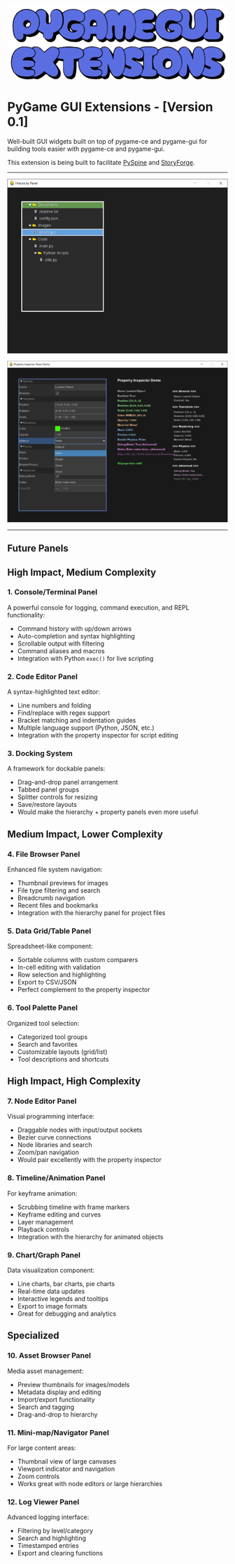 

![PyGame GUI Extensions](https://github.com/SaxonRah/pygame-gui-extensions/blob/main/images/pygame_gui_extensions.png "PyGame GUI Extensions")

# PyGame GUI Extensions - [Version 0.1]

Well-built GUI widgets built on top of pygame-ce and pygame-gui for building tools easier with pygame-ce and pygame-gui.

This extension is being built to facilitate [PySpine](https://github.com/SaxonRah/PySpine) and [StoryForge](https://github.com/SaxonRah/StoryForge). 

---

![Hierarchy Panel](https://github.com/SaxonRah/pygame-gui-extensions/blob/main/images/HierarchyPanel.png "Hierarchy Panel")

![Property Panel](https://github.com/SaxonRah/pygame-gui-extensions/blob/main/images/PropertyPanel.png "Property Panel")

---

## Future Panels

## **High Impact, Medium Complexity**

### 1. **Console/Terminal Panel**
A powerful console for logging, command execution, and REPL functionality:
- Command history with up/down arrows
- Auto-completion and syntax highlighting
- Scrollable output with filtering
- Command aliases and macros
- Integration with Python `exec()` for live scripting

### 2. **Code Editor Panel** 
A syntax-highlighted text editor:
- Line numbers and folding
- Find/replace with regex support
- Bracket matching and indentation guides
- Multiple language support (Python, JSON, etc.)
- Integration with the property inspector for script editing

### 3. **Docking System**
A framework for dockable panels:
- Drag-and-drop panel arrangement
- Tabbed panel groups
- Splitter controls for resizing
- Save/restore layouts
- Would make the hierarchy + property panels even more useful

## **Medium Impact, Lower Complexity**

### 4. **File Browser Panel**
Enhanced file system navigation:
- Thumbnail previews for images
- File type filtering and search
- Breadcrumb navigation
- Recent files and bookmarks
- Integration with the hierarchy panel for project files

### 5. **Data Grid/Table Panel**
Spreadsheet-like component:
- Sortable columns with custom comparers
- In-cell editing with validation
- Row selection and highlighting
- Export to CSV/JSON
- Perfect complement to the property inspector

### 6. **Tool Palette Panel**
Organized tool selection:
- Categorized tool groups
- Search and favorites
- Customizable layouts (grid/list)
- Tool descriptions and shortcuts

## **High Impact, High Complexity**

### 7. **Node Editor Panel**
Visual programming interface:
- Draggable nodes with input/output sockets
- Bezier curve connections
- Node libraries and search
- Zoom/pan navigation
- Would pair excellently with the property inspector

### 8. **Timeline/Animation Panel**
For keyframe animation:
- Scrubbing timeline with frame markers
- Keyframe editing and curves
- Layer management
- Playback controls
- Integration with the hierarchy for animated objects

### 9. **Chart/Graph Panel**
Data visualization component:
- Line charts, bar charts, pie charts
- Real-time data updates
- Interactive legends and tooltips
- Export to image formats
- Great for debugging and analytics

## **Specialized**

### 10. **Asset Browser Panel**
Media asset management:
- Preview thumbnails for images/models
- Metadata display and editing
- Import/export functionality
- Search and tagging
- Drag-and-drop to hierarchy

### 11. **Mini-map/Navigator Panel**
For large content areas:
- Thumbnail view of large canvases
- Viewport indicator and navigation
- Zoom controls
- Works great with node editors or large hierarchies

### 12. **Log Viewer Panel**
Advanced logging interface:
- Filtering by level/category
- Search and highlighting
- Timestamped entries
- Export and clearing functions
